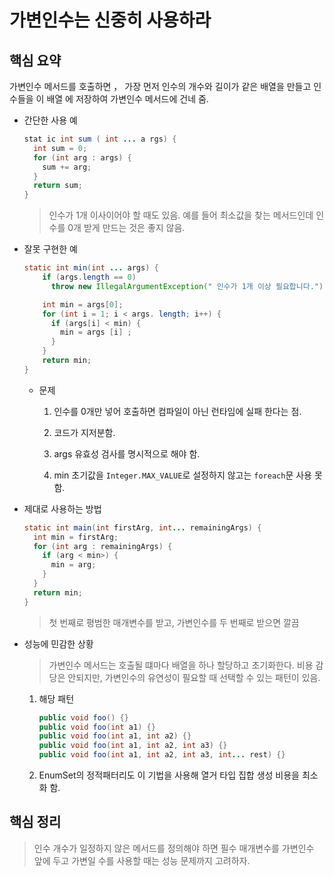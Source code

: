 # 가변인수는 신중히 사용하라

## 핵심 요약

가변인수 메서드를 호출하면 ， 가장 먼저 인수의 개수와 길이가 같은 배열을 만들고 인수들을 이 배열 에 저장하여 가변인수 메서드에 건네 줌.

* 간단한 사용 예

    ```java
    stat ic int sum ( int ... a rgs) {
      int sum = 0;
      for (int arg : args) {
        sum += arg;
      }
      return sum;
    }
    ```
    
    > 인수가 1개 이사이어야 할 때도 있음. 예를 들어 최소값을 찾는 메서드인데 인수를 0개 받게 만드는 것은 좋지 않음.

* 잘못 구현한 예

    ```java
    static int min(int ... args) {
        if (args.length == 0)
          throw new IllegalArgumentException(" 인수가 1개 이상 필요합니다.");
    
        int min = args[0];
        for (int i = 1; i < args. length; i++) {
          if (args[i] < min) {
            min = args [i] ;
          }
        }
        return min;
    }
    ```

  * 문제

    1. 인수를 0개만 넣어 호출하면 컴파일이 아닌 런타임에 실패 한다는 점.

    1. 코드가 지저분함.

    1. args 유효성 검사를 명시적으로 해야 함.

    1. min 초기값을 `Integer.MAX_VALUE`로 설정하지 않고는 `foreach`문 사용 못함.

* 제대로 사용하는 방법

    ```java
    static int main(int firstArg, int... remainingArgs) {
      int min = firstArg;
      for (int arg : remainingArgs) {
        if (arg < min>) {
          min = arg;
        }
      }
      return min;
    }
    ```

    > 첫 번째로 평범한 매개변수를 받고, 가변인수를 두 번째로 받으면 깔끔

* 성능에 민감한 상황

    > 가변인수 메서드는 호출될 떄마다 배열을 하나 할당하고 초기화한다. 비용 감당은 안되지만, 가변인수의 유연성이 필요할 때 선택할 수 있는 패턴이 있음.

    1. 해당 패턴

        ```java
        public void foo() {}
        public void foo(int a1) {}
        public void foo(int a1, int a2) {}
        public void foo(int a1, int a2, int a3) {}
        public void foo(int a1, int a2, int a3, int... rest) {}
        ```

    1. EnumSet의 정적패터리도 이 기법을 사용해 열거 타입 집합 생성 비용을 최소화 함.

## 핵심 정리

  > 인수 개수가 일정하지 않은 메서드를 정의해야 하면 필수 매개변수를 가변인수 앞에 두고 가변일 수를 사용할 때는 성능 문제까지 고려하자.